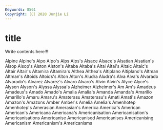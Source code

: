 ```yaml
---
Keywords: 8561
Copyright: (C) 2020 Junjie Li
---
```


# title

Write contents here!!!
 
Alpine 
Alpine's
Alpo 
Alpo's 
Alps 
Alps's 
Alsace 
Alsace's 
Alsatian 
Alsatian's 
Alsop 
Alsop's
Alston 
Alston's 
Altaba 
Altaba's 
Altai 
Altai's 
Altaic 
Altaic's 
Altair 
Altair's
Altamira 
Altamira's 
Althea 
Althea's 
Altiplano 
Altiplano's 
Altman 
Altman's 
Altoids 
Altoids's
Alton 
Alton's 
Aludra 
Aludra's 
Alva 
Alva's 
Alvarado 
Alvarado's 
Alvarez 
Alvarez's
Alvaro 
Alvaro's 
Alvin 
Alvin's 
Alyce 
Alyce's 
Alyson 
Alyson's 
Alyssa 
Alyssa's
Alzheimer 
Alzheimer's 
Am 
Am's 
Amadeus 
Amadeus's 
Amado 
Amado's 
Amalia 
Amalia's
Amanda 
Amanda's 
Amarillo 
Amarillo's 
Amaru 
Amaru's 
Amaterasu 
Amaterasu's 
Amati 
Amati's
Amazon 
Amazon's 
Amazons 
Amber 
Amber's 
Amelia 
Amelia's 
Amenhotep 
Amenhotep's 
Amerasian
Amerasian's 
America 
America's 
American 
American's 
Americana 
Americana's 
Americanisation 
Americanisation's 
Americanisations
Americanise 
Americanised 
Americanises 
Americanising 
Americanism 
Americanism's 
Americanisms 
